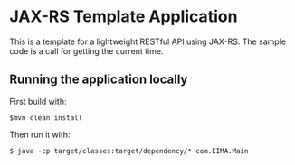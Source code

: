 # JAX-RS Template Application

This is a template for a lightweight RESTful API using JAX-RS. The sample code is a call for getting the current time.
    
## Running the application locally

First build with:

    $mvn clean install

Then run it with:

    $ java -cp target/classes:target/dependency/* com.EIMA.Main

